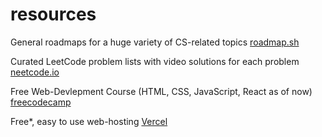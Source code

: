 # resources

General roadmaps for a huge variety of CS-related topics
[roadmap.sh](https://roadmap.sh/)

Curated LeetCode problem lists with video solutions for each problem
[neetcode.io](https://neetcode.io/practice)

Free Web-Devlepment Course (HTML, CSS, JavaScript, React as of now)
[freecodecamp](https://www.freecodecamp.org/learn/full-stack-developer/)

Free*, easy to use web-hosting
[Vercel](https://vercel.com)
